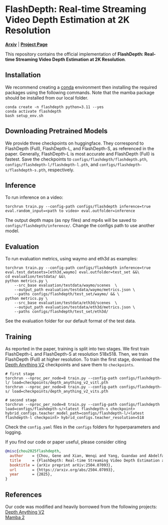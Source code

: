 # FlashDepth: Real-time Streaming Video Depth Estimation at 2K Resolution

[**Arxiv**](https://arxiv.org/abs/2504.07093) | [**Project Page**](https://eyeline-research.github.io/flashdepth/) <br>


This repository contains the official implementation of **FlashDepth: Real-time Streaming Video Depth Estimation at 2K Resolution**. 



## Installation
We recommend creating a [conda](https://www.anaconda.com/) environment then installing the required packages using the following commands. Note that the mamba package should be installed from our local folder.

```
conda create -n flashdepth python=3.11 --yes
conda activate flashdepth
bash setup_env.sh
```

## Downloading Pretrained Models 
We provide three checkpoints on huggingface. They correspond to FlashDepth (Full), FlashDepth-L, and FlashDepth-S, as referenced in the paper. Generally, FlashDepth-L is most accurate and FlashDepth (Full) is fastest. Save the checkpoints to `configs/flashdepth/flashdepth.pth`, `configs/flashdepth-l/flashdepth-l.pth`, and `configs/flashdepth-s/flashdepth-s.pth`, respectively. 

## Inference 
To run inference on a video:
```
torchrun train.py --config-path configs/flashdepth inference=true eval.random_input=<path to video> eval.outfolder=inference
```
The output depth maps (as npy files) and mp4s will be saved to `configs/flashdepth/inference/`. Change the configs path to use another model.

## Evaluation
To run evaluation metrics, using waymo and eth3d as examples:
```
torchrun train.py --config-path configs/flashdepth inference=true eval.test_datasets=[eth3d,waymo] eval.outfolder=test_set &&\
cd evaluation/testdata/ &&\
python metrics.py \
    --src_base evaluation/testdata/waymo/scenes  \
    --output_path evaluation/testdata/waymo/metrics.json \
    --paths configs/flashdepth/test_set/waymo/ && \
python metrics.py \
    --src_base evaluation/testdata/eth3d/scenes  \
    --output_path evaluation/testdata/eth3d/metrics.json \
    --paths configs/flashdepth/test_set/eth3d/
```
See the evaluation folder for our default format of the test data. 

## Training
As reported in the paper, training is split into two stages. We first train FlashDepth-L and FlashDepth-S at resolution 518x518. Then, we train FlashDepth (Full) at higher resolution. 
To train the first stage, download the [Depth Anything V2](https://depth-anything-v2.github.io/) checkpoints and save them to `checkpoints`.
```
# first stage 
torchrun --nproc_per_node=8 train.py --config-path configs/flashdepth-l/ load=checkpoints/depth_anything_v2_vitl.pth 
torchrun --nproc_per_node=8 train.py --config-path configs/flashdepth-s/ load=checkpoints/depth_anything_v2_vits.pth 

# second stage 
torchrun --nproc_per_node=8 train.py --config-path configs/flashdepth load=configs/flashdepth-s/<latest flashdepth-s checkpoint> hybrid_configs.teacher_model_path=configs/flashdepth-l/<latest flashdepth-l checkpoint> hybrid_configs.teacher_resolution=518
``` 

Check the `config.yaml` files in the `configs` folders for hyperparameters and logging.


If you find our code or paper useful, please consider citing
```bibtex
@misc{chou2025flashdepth,
  author    = {Chou, Gene and Xian, Wenqi and Yang, Guandao and Abdelfattah, Mohamed and Hariharan, Bharath and Snavely, Noah and Yu, Ning and Debevec, Paul},
  title     = {FlashDepth: Real-time Streaming Video Depth Estimation at 2K Resolution},
  booktitle = {arXiv preprint arXiv:2504.07093},
  url       = {https://arxiv.org/abs/2504.07093},
  year      = {2025},
}
```

## References
Our code was modified and heavily borrowed from the following projects: <br>
[Depth Anything V2](https://depth-anything-v2.github.io/) <br>
[Mamba 2](https://github.com/state-spaces/mamba)